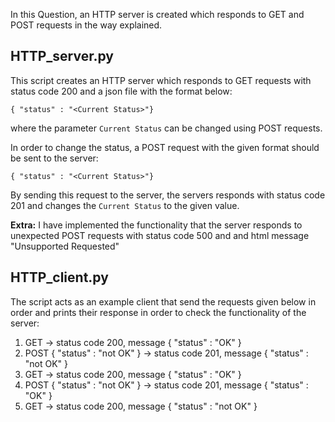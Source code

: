 In this Question, an HTTP server is created which responds to GET and POST requests in the way explained.

## HTTP_server.py
This script creates an HTTP server which responds to GET requests with status code 200 and a json file with the format below:
```
{ "status" : "<Current Status>"}
```
where the parameter `Current Status` can be changed using POST requests.

In order to change the status, a POST request with the given format should be sent to the server:
```
{ "status" : "<Current Status>"}
```
By sending this request to the server, the servers responds with status code 201 and changes the `Current Status` to the given value.

**Extra:**
I have implemented the functionality that the server responds to unexpected POST requests with status code 500 and and html message "Unsupported Requested"

## HTTP_client.py
The script acts as an example client that send the requests given below in order and prints their response in order to check the functionality of the server:
1. GET -> status code 200, message { "status" : "OK" }
2. POST { "status" : "not OK" } -> status code 201, message { "status" : "not OK" }
3. GET -> status code 200, message { "status" : "OK" }
4. POST { "status" : "not OK" } -> status code 201, message { "status" : "OK" }
5. GET -> status code 200, message { "status" : "not OK" }
